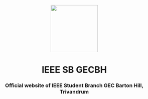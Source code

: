 <p align="center" >
<img src="https://www.ieeegecbh.org/assets/img/logo.png" width=150px height=150px>
</p>
<h1 align="center">IEEE SB GECBH</h1>
<h3 align="center">Official website of IEEE Student Branch GEC Barton Hill, Trivandrum</h3>